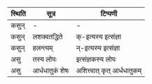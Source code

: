 | स्थिति | सूत्र | टिप्पणी |
| ----- | ------- | ------ |
| कसुन् | - | - |
| कसुन् | लशक्वतद्धिते | क्-इत्यस्य इत्संज्ञा |
| कसुन् | हलन्त्यम् | न्-इत्यस्य इत्संज्ञा |
| असु | तस्य लोपः | इत्संज्ञकस्य लोपः |
| असु | आर्धधातुकं शेषः | अशित्त्वात् कृत् आर्धधातुकम् |
